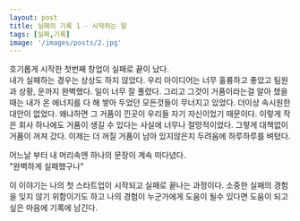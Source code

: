 ```yaml
---
layout: post
title: 실패의 기록 1 - 시작하는 말
tags: [실패,기록]
image: '/images/posts/2.jpg'
---
```


호기롭게 시작한 첫번째 창업이 실패로 끝이 났다.  
내가 실패하는 경우는 상상도 하지 않았다. 우리 아이디어는 너무 훌륭하고 좋았고 팀원과 상황, 운까지 완벽했다. 일이 너무 잘 풀렸다. 그리고 그것이 거품이라는걸 알아 챘을때는 내가 온 에너지를 다 해 쌓아 두었던 모든것들이 무너지고 있었다. 더이상 속시원한 대안이 없었다. 왜냐하면 그 거품이 낀곳이 우리들 자기 자신이었기 때문이다. 이렇게 작은 회사 하나에도 거품이 생길 수 있다는 사실에 너무나 절망적이었다. 그렇게 대책없이 거품이 꺼져 갔다. 이제는 더 꺼질 거품이 남아 있지않은지 두려움에 하루하루를 벼텼다.

어느날 부터 내 머리속엔 하나의 문장이 계속 떠다녔다.  
"완벽하게 실패했구나"

이 이야기는 나의 첫 스타트업이 시작되고 실패로 끝나는 과정이다. 소중한 실패의 경험을 잊지 않기 위함이기도 하고 나의 경험이 누군가에게 도움이 될수 있다면 도움이 되고 싶은 마음에 기록에 남긴다.   